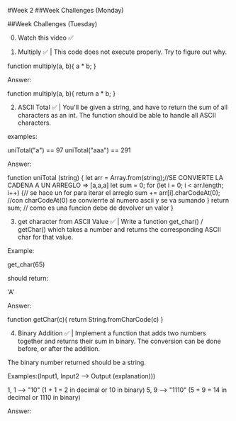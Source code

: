 #Week 2
##Week Challenges (Monday)

##Week Challenges (Tuesday)

0. Watch this video :white_check_mark:

1. Multiply :white_check_mark: | This code does not execute properly. Try to figure out why.

function multiply(a, b){
  a * b;
}

Answer:

function multiply(a, b){
  return a * b;
}

2. ASCII Total :white_check_mark: | You'll be given a string, and have to return the sum of all characters as an int. The function should be able to handle all ASCII characters.

examples:

uniTotal("a") == 97 uniTotal("aaa") == 291

Answer:

function uniTotal (string) {
  let arr = Array.from(string);//SE CONVIERTE LA CADENA A UN ARREGLO => [a,a,a]
  let sum = 0;
  for (let i = 0; i < arr.length; i++) {// se hace un for para iterar el arreglo
	  sum += arr[i].charCodeAt(0); //con charCodeAt(0) se convierrte al numero ascii y se va sumando
  }
  return sum; // como es una funcion debe de devolver un valor 
}

3. get character from ASCII Value :white_check_mark: | Write a function get_char() / getChar() which takes a number and returns the corresponding ASCII char for that value.

Example:

get_char(65)

should return:

'A'

Answer:

function getChar(c){
  return String.fromCharCode(c)
}

4. Binary Addition :white_check_mark: | Implement a function that adds two numbers together and returns their sum in binary. The conversion can be done before, or after the addition.

The binary number returned should be a string.

Examples:(Input1, Input2 --> Output (explanation)))

1, 1 --> "10" (1 + 1 = 2 in decimal or 10 in binary)
5, 9 --> "1110" (5 + 9 = 14 in decimal or 1110 in binary)

Answer:
